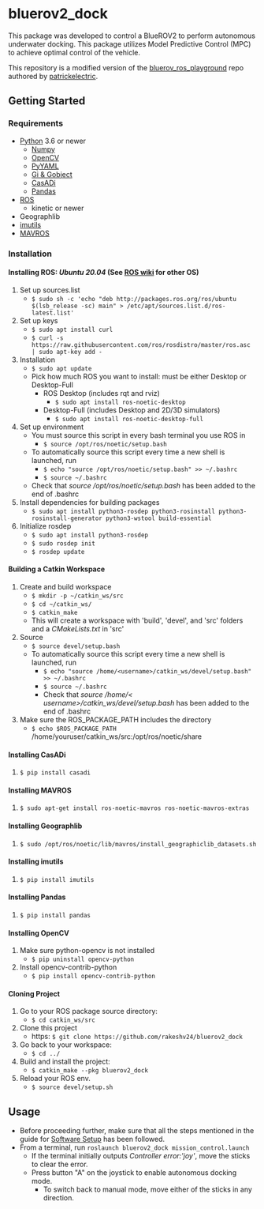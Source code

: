 # bluerov2_dock

This package was developed to control a BlueROV2 to perform autonomous underwater docking. This package utilizes Model Predictive Control (MPC) to achieve optimal control of the vehicle. 

This repository is a modified version of the [bluerov_ros_playground](https://github.com/patrickelectric/bluerov_ros_playground) repo authored by [patrickelectric](https://github.com/patrickelectric).

## Getting Started
### Requirements
- [Python](https://www.python.org/downloads/) 3.6 or newer
  - [Numpy](https://pypi.org/project/numpy/)
  - [OpenCV](https://pypi.org/project/opencv-python/)
  - [PyYAML](https://pypi.org/project/PyYAML/)
  - [Gi & Gobject](https://wiki.ubuntu.com/Novacut/GStreamer1.0)
  - [CasADi](https://pypi.org/project/casadi/)
  - [Pandas](https://pypi.org/project/pandas/)
- [ROS](http://wiki.ros.org/ROS/Installation)
  - kinetic or newer
- Geographlib
- [imutils](https://github.com/PyImageSearch/imutils)
- [MAVROS](http://wiki.ros.org/mavros)


### Installation
#### Installing ROS: *Ubuntu 20.04* (See [ROS wiki](http://wiki.ros.org/ROS/Installation) for other OS)
1. Set up sources.list
   - `$ sudo sh -c 'echo "deb http://packages.ros.org/ros/ubuntu $(lsb_release -sc) main" > /etc/apt/sources.list.d/ros-latest.list'`
2. Set up keys
   - `$ sudo apt install curl`
   - `$ curl -s https://raw.githubusercontent.com/ros/rosdistro/master/ros.asc | sudo apt-key add -`
3. Installation
   - `$ sudo apt update`
   - Pick how much ROS you want to install: must be either Desktop or Desktop-Full
      - ROS Desktop (includes rqt and rviz)
         - `$ sudo apt install ros-noetic-desktop`
      - Desktop-Full (includes Desktop and 2D/3D simulators)
         - `$ sudo apt install ros-noetic-desktop-full`
4. Set up environment
   - You must source this script in every bash terminal you use ROS in 
      - `$ source /opt/ros/noetic/setup.bash`
   - To automatically source this script every time a new shell is launched, run
      - `$ echo "source /opt/ros/noetic/setup.bash" >> ~/.bashrc`
      - `$ source ~/.bashrc`
   - Check that *source /opt/ros/noetic/setup.bash* has been added to the end of .bashrc
5. Install dependencies for building packages
   - `$ sudo apt install python3-rosdep python3-rosinstall python3-rosinstall-generator python3-wstool build-essential`
6. Initialize rosdep
   - `$ sudo apt install python3-rosdep`
   - `$ sudo rosdep init`
   - `$ rosdep update`

#### Building a Catkin Workspace
1. Create and build workspace
   - `$ mkdir -p ~/catkin_ws/src`
   - `$ cd ~/catkin_ws/`
   - `$ catkin_make`
   - This will create a workspace with 'build', 'devel', and 'src' folders and a *CMakeLists.txt* in 'src'
2. Source
   - `$ source devel/setup.bash`
   - To automatically source this script every time a new shell is launched, run
      - `$ echo "source /home/<username>/catkin_ws/devel/setup.bash" >> ~/.bashrc`
      - `$ source ~/.bashrc`
      - Check that *source /home/< username>/catkin_ws/devel/setup.bash* has been added to the end of .bashrc
3. Make sure the ROS_PACKAGE_PATH includes the directory
   - `$ echo $ROS_PACKAGE_PATH`
   /home/youruser/catkin_ws/src:/opt/ros/noetic/share

#### Installing CasADi
1. `$ pip install casadi`

#### Installing MAVROS
1. `$ sudo apt-get install ros-noetic-mavros ros-noetic-mavros-extras`
#### Installing Geographlib
1. `$ sudo /opt/ros/noetic/lib/mavros/install_geographiclib_datasets.sh`
#### Installing imutils
1. `$ pip install imutils`
#### Installing Pandas
1. `$ pip install pandas`
#### Installing OpenCV
1. Make sure python-opencv is not installed
   - `$ pip uninstall opencv-python`
2. Install opencv-contrib-python
   - `$ pip install opencv-contrib-python`
#### Cloning Project
 1. Go to your ROS package source directory:
    - `$ cd catkin_ws/src`
 2. Clone this project
    - https: `$ git clone https://github.com/rakeshv24/bluerov2_dock`
 3. Go back to your workspace:
    - `$ cd ../`
 4. Build and install the project:
    - `$ catkin_make --pkg bluerov2_dock`
 5. Reload your ROS env.
    - `$ source devel/setup.sh`

## Usage
- Before proceeding further, make sure that all the steps mentioned in the guide for [Software Setup](https://bluerobotics.com/learn/bluerov2-software-setup
) has been followed.
- From a terminal, run `roslaunch bluerov2_dock mission_control.launch`
   - If the terminal initially outputs *Controller error:'joy'*, move the sticks to clear the error.
   - Press button "A" on the joystick to enable autonomous docking mode.
      - To switch back to manual mode, move either of the sticks in any direction.